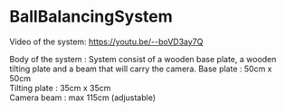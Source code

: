 # BallBalancingSystem

Video of the system: https://youtu.be/--boVD3ay7Q

Body of the system : System consist of a wooden base plate, a wooden tilting plate and a beam that will carry the camera.
Base plate : 50cm x 50cm   
Tilting plate : 35cm x 35cm     
Camera beam : max 115cm (adjustable)    

